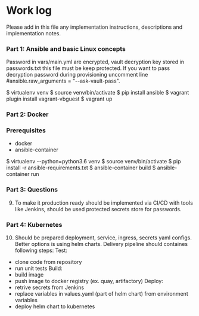# Work log

Please add in this file any implementation instructions, descriptions and implementation notes.

### Part 1: Ansible and basic Linux concepts
Password in vars/main.yml are encrypted, vault decryption key stored in passwords.txt this file must be keep protected. If you want to pass decryption password during provisioning uncomment line #ansible.raw_arguments = "--ask-vault-pass".

$ virtualenv venv
$ source venv/bin/activate
$ pip install ansible
$ vagrant plugin install vagrant-vbguest
$ vagrant up

### Part 2: Docker

### Prerequisites
- docker
- ansible-container

$ virtualenv --python=python3.6 venv
$ source venv/bin/activate
$ pip install -r ansible-requirements.txt
$ ansible-container build 
$ ansible-container run 

### Part 3: Questions

9. To make it production ready should be implemented via CI/CD with tools like Jenkins, should be used protected secrets store for passwords.

### Part 4: Kubernetes

10. Should be prepared deployment, service, ingress, secrets yaml configs. Better options is using helm charts. Delivery pipeline should containes following steps:
Test:
- clone code from repository
- run unit tests
Build:
- build image
- push image to docker registry (ex. quay, artifactory)
Deploy:
- retrive secrets from Jenkins
- replace variables in values.yaml (part of helm chart) from environment variables
- deploy helm chart to kubernetes

